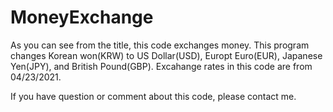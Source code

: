 # MoneyExchange

As you can see from the title, this code exchanges money. 
This program changes Korean won(KRW) to US Dollar(USD), Europt Euro(EUR), Japanese Yen(JPY), and British Pound(GBP). 
Excahange rates in this code are from 04/23/2021. 

If you have question or comment about this code, please contact me.
